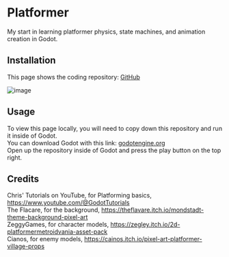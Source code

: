 # Platformer
My start in learning platformer physics, state machines, and animation creation in Godot.

## Installation

This page shows the coding repository: [GitHub](https://github.com/KobyS82/Platformer) <br>

![image](https://github.com/KobyS82/Platformer/assets/116032130/47d9e5ed-b926-4b49-9d25-c16a9c2dcb70)


## Usage

To view this page locally,  you will need to copy down this repository and run it inside of Godot. <br>
You can download Godot with this link: [godotengine.org](https://godotengine.org/download/windows/) <br>
Open up the repository inside of Godot and press the play button on the top right.


## Credits

Chris' Tutorials on YouTube, for Platforming basics, https://www.youtube.com/@GodotTutorials <br>
The Flacare, for the background, https://theflavare.itch.io/mondstadt-theme-background-pixel-art <br>
ZeggyGames, for character models, https://zegley.itch.io/2d-platformermetroidvania-asset-pack <br>
Cianos, for enemy models, https://cainos.itch.io/pixel-art-platformer-village-props 
